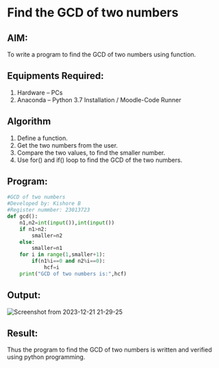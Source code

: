 # Find the GCD of two numbers

## AIM:
To write a program to find the GCD of two numbers using function.

## Equipments Required:
1. Hardware – PCs
2. Anaconda – Python 3.7 Installation / Moodle-Code Runner

## Algorithm
1. Define a function.
2. Get the two numbers from the user.
3. Compare the two values, to find the smaller number.
4. Use for() and if() loop to find the GCD of the two numbers.

## Program:
```python
#GCD of two numbers
#Developed by: Kishore B
#Register nummber: 23013723
def gcd():
    n1,n2=int(input()),int(input())
    if n1>n2:
        smaller=n2
    else:
        smaller=n1 
    for i in range(1,smaller+1):
        if(n1%i==0 and n2%i==0):
            hcf=i
    print("GCD of two numbers is:",hcf)
```

## Output:
![Screenshot from 2023-12-21 21-29-25](https://github.com/codedbykishore/GCD-of-two-numbers/assets/147139122/66ca0313-83d6-4c07-a20d-4da7b979f215)



## Result:
Thus the program to find the GCD of two numbers is written and verified using python programming.
